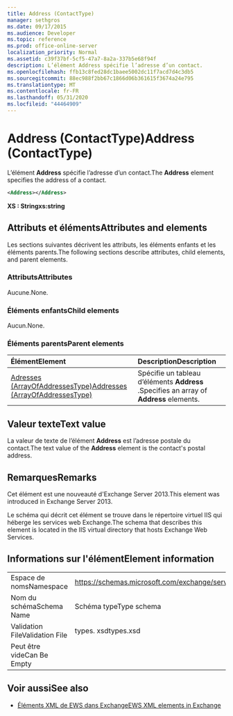 ```yaml
---
title: Address (ContactType)
manager: sethgros
ms.date: 09/17/2015
ms.audience: Developer
ms.topic: reference
ms.prod: office-online-server
localization_priority: Normal
ms.assetid: c39f37bf-5cf5-47a7-8a2a-337b5e68f94f
description: L’élément Address spécifie l’adresse d’un contact.
ms.openlocfilehash: ffb13c8fed28dc1baee5002dc11f7acd7d4c3db5
ms.sourcegitcommit: 88ec988f2bb67c1866d06b361615f3674a24e795
ms.translationtype: MT
ms.contentlocale: fr-FR
ms.lasthandoff: 05/31/2020
ms.locfileid: "44464909"
---
```

# <a name="address-contacttype"></a><span data-ttu-id="254bd-103">Address (ContactType)</span><span class="sxs-lookup"><span data-stu-id="254bd-103">Address (ContactType)</span></span>

<span data-ttu-id="254bd-104">L’élément **Address** spécifie l’adresse d’un contact.</span><span class="sxs-lookup"><span data-stu-id="254bd-104">The **Address** element specifies the address of a contact.</span></span> 
  
```XML
<Address></Address>
```

 <span data-ttu-id="254bd-105">**XS : String**</span><span class="sxs-lookup"><span data-stu-id="254bd-105">**xs:string**</span></span>
## <a name="attributes-and-elements"></a><span data-ttu-id="254bd-106">Attributs et éléments</span><span class="sxs-lookup"><span data-stu-id="254bd-106">Attributes and elements</span></span>

<span data-ttu-id="254bd-107">Les sections suivantes décrivent les attributs, les éléments enfants et les éléments parents.</span><span class="sxs-lookup"><span data-stu-id="254bd-107">The following sections describe attributes, child elements, and parent elements.</span></span>
  
### <a name="attributes"></a><span data-ttu-id="254bd-108">Attributs</span><span class="sxs-lookup"><span data-stu-id="254bd-108">Attributes</span></span>

<span data-ttu-id="254bd-109">Aucune.</span><span class="sxs-lookup"><span data-stu-id="254bd-109">None.</span></span>
  
### <a name="child-elements"></a><span data-ttu-id="254bd-110">Éléments enfants</span><span class="sxs-lookup"><span data-stu-id="254bd-110">Child elements</span></span>

<span data-ttu-id="254bd-111">Aucun.</span><span class="sxs-lookup"><span data-stu-id="254bd-111">None.</span></span>
  
### <a name="parent-elements"></a><span data-ttu-id="254bd-112">Éléments parents</span><span class="sxs-lookup"><span data-stu-id="254bd-112">Parent elements</span></span>

|<span data-ttu-id="254bd-113">**Élément**</span><span class="sxs-lookup"><span data-stu-id="254bd-113">**Element**</span></span>|<span data-ttu-id="254bd-114">**Description**</span><span class="sxs-lookup"><span data-stu-id="254bd-114">**Description**</span></span>|
|:-----|:-----|
|[<span data-ttu-id="254bd-115">Adresses (ArrayOfAddressesType)</span><span class="sxs-lookup"><span data-stu-id="254bd-115">Addresses (ArrayOfAddressesType)</span></span>](addresses-arrayofaddressestype.md) <br/> |<span data-ttu-id="254bd-116">Spécifie un tableau d’éléments **Address** .</span><span class="sxs-lookup"><span data-stu-id="254bd-116">Specifies an array of **Address** elements.</span></span>  <br/> |
   
## <a name="text-value"></a><span data-ttu-id="254bd-117">Valeur texte</span><span class="sxs-lookup"><span data-stu-id="254bd-117">Text value</span></span>

<span data-ttu-id="254bd-118">La valeur de texte de l’élément **Address** est l’adresse postale du contact.</span><span class="sxs-lookup"><span data-stu-id="254bd-118">The text value of the **Address** element is the contact's postal address.</span></span> 
  
## <a name="remarks"></a><span data-ttu-id="254bd-119">Remarques</span><span class="sxs-lookup"><span data-stu-id="254bd-119">Remarks</span></span>

<span data-ttu-id="254bd-120">Cet élément est une nouveauté d'Exchange Server 2013.</span><span class="sxs-lookup"><span data-stu-id="254bd-120">This element was introduced in Exchange Server 2013.</span></span>
  
<span data-ttu-id="254bd-121">Le schéma qui décrit cet élément se trouve dans le répertoire virtuel IIS qui héberge les services web Exchange.</span><span class="sxs-lookup"><span data-stu-id="254bd-121">The schema that describes this element is located in the IIS virtual directory that hosts Exchange Web Services.</span></span>
  
## <a name="element-information"></a><span data-ttu-id="254bd-122">Informations sur l'élément</span><span class="sxs-lookup"><span data-stu-id="254bd-122">Element information</span></span>

|||
|:-----|:-----|
|<span data-ttu-id="254bd-123">Espace de noms</span><span class="sxs-lookup"><span data-stu-id="254bd-123">Namespace</span></span>  <br/> |https://schemas.microsoft.com/exchange/services/2006/types  <br/> |
|<span data-ttu-id="254bd-124">Nom du schéma</span><span class="sxs-lookup"><span data-stu-id="254bd-124">Schema Name</span></span>  <br/> |<span data-ttu-id="254bd-125">Schéma type</span><span class="sxs-lookup"><span data-stu-id="254bd-125">Type schema</span></span>  <br/> |
|<span data-ttu-id="254bd-126">Validation File</span><span class="sxs-lookup"><span data-stu-id="254bd-126">Validation File</span></span>  <br/> |<span data-ttu-id="254bd-127">types. xsd</span><span class="sxs-lookup"><span data-stu-id="254bd-127">types.xsd</span></span>  <br/> |
|<span data-ttu-id="254bd-128">Peut être vide</span><span class="sxs-lookup"><span data-stu-id="254bd-128">Can Be Empty</span></span>  <br/> ||
   
## <a name="see-also"></a><span data-ttu-id="254bd-129">Voir aussi</span><span class="sxs-lookup"><span data-stu-id="254bd-129">See also</span></span>

- [<span data-ttu-id="254bd-130">Éléments XML de EWS dans Exchange</span><span class="sxs-lookup"><span data-stu-id="254bd-130">EWS XML elements in Exchange</span></span>](ews-xml-elements-in-exchange.md)

